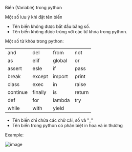 Biến (Variable) trong python

Một số lưu ý khi đặt tên biến

- Tên biến không được bắt đầu bằng số.
- Tên biến không được trùng với các từ khóa trong python.

Một số từ khóa trong python:

|  |  |  |  |
| -- | --- | --- | -- |
|and|del|from|not|
|as|elif|global|or|
|assert|esle|if|pass|
|break|except|import|print|
|class|exec|in|raise|
|continue|finally|is|return|
|def|for|lambda|try|
|while|with|yield| |

- Tên biến chỉ chứa các chữ cái, số và "_"
- Tên biến trong python có phân biệt in hoa và in thường

Example:

![image](https://github.com/SudoNguyenNN/Administrator-Security/assets/50360416/fc932f54-1f5f-447d-825d-e7bbab77b1d2)
